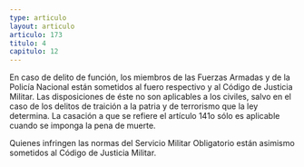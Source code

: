 ```yaml
---
type: articulo
layout: articulo
articulo: 173
titulo: 4
capitulo: 12
---
```

En caso de delito de función, los miembros de las Fuerzas Armadas y de la Policía Nacional están sometidos al fuero respectivo y al Código de Justicia Militar. Las disposiciones de éste no son aplicables a los civiles, salvo en el caso de los delitos de traición a la patria y de terrorismo que la ley determina. La casación a que se refiere el artículo 141o sólo es aplicable cuando se imponga la pena de muerte.

Quienes infringen las normas del Servicio Militar Obligatorio están asimismo sometidos al Código de Justicia Militar.